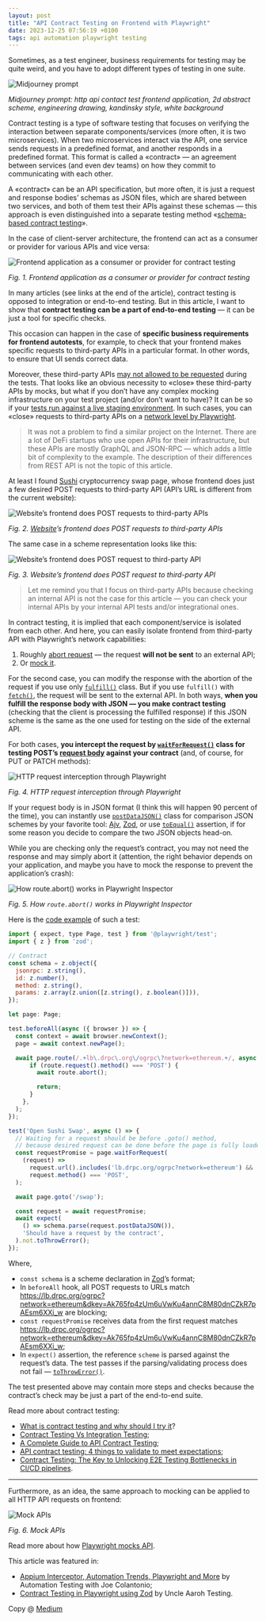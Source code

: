 ```yaml
---
layout: post
title: "API Contract Testing on Frontend with Playwright"
date: 2023-12-25 07:56:19 +0100
tags: api automation playwright testing
---
```


Sometimes, as a test engineer, business requirements for testing may be quite weird, and you have to adopt different types of testing in one suite.

![Midjourney prompt](/assets/2023-12-25/00-cover.jpg)

_Midjourney prompt: http api contact test frontend application, 2d abstract scheme, engineering drawing, kandinsky style, white background_

Contract testing is a type of software testing that focuses on verifying the interaction between separate components/services (more often, it is two microservices). When two microservices interact via the API, one service sends requests in a predefined format, and another responds in a predefined format. This format is called a «contract» — an agreement between services (and even dev teams) on how they commit to communicating with each other.

A «contract» can be an API specification, but more often, it is just a request and response bodies’ schemas as JSON files, which are shared between two services, and both of them test their APIs against these schemas — this approach is even distinguished into a separate testing method «[schema-based contract testing](https://pactflow.io/blog/contract-testing-using-json-schemas-and-open-api-part-1/)».

In the case of client-server architecture, the frontend can act as a consumer or provider for various APIs and vice versa:

![Frontend application as a consumer or provider for contract testing](/assets/2023-12-25/01-contract-provider-consumer.png)

_Fig. 1. Frontend application as a consumer or provider for contract testing_

In many articles (see links at the end of the article), contract testing is opposed to integration or end-to-end testing. But in this article, I want to show that **contract testing can be a part of end-to-end testing** — it can be just a tool for specific checks.

This occasion can happen in the case of **specific business requirements for frontend autotests**, for example, to check that your frontend makes specific requests to third-party APIs in a particular format. In other words, to ensure that UI sends correct data.

Moreover, these third-party APIs [may not allowed to be requested](https://medium.com/@adequatica/layers-of-defense-against-data-modification-d73e9e93bdf7) during the tests. That looks like an obvious necessity to «close» these third-party APIs by mocks, but what if you don’t have any complex mocking infrastructure on your test project (and/or don’t want to have)? It can be so if your [tests run against a live staging environment](https://adequatica.github.io/2023/12/04/pros-and-cons-of-the-ways-of-end-to-end-automated-testing-in-ci.html). In such cases, you can «close» requests to third-party APIs on a [network level by Playwright](https://playwright.dev/docs/network).

> It was not a problem to find a similar project on the Internet. There are a lot of DeFi startups who use open APIs for their infrastructure, but these APIs are mostly GraphQL and JSON-RPC — which adds a little bit of complexity to the example. The description of their differences from REST API is not the topic of this article.

At least I found [Sushi](https://www.sushi.com/swap) cryptocurrency swap page, whose frontend does just a few desired POST requests to third-party API (API’s URL is different from the current website):

![Website’s frontend does POST requests to third-party APIs](/assets/2023-12-25/02-sushi-swap.png)

_Fig. 2. [Website](https://www.sushi.com/swap)’s frontend does POST requests to third-party APIs_

The same case in a scheme representation looks like this:

![Website’s frontend does POST request to third-party API](/assets/2023-12-25/03-contract-third-party.png)

_Fig. 3. Website’s frontend does POST request to third-party API_

> Let me remind you that I focus on third-party APIs because checking an internal API is not the case for this article — you can check your internal APIs by your internal API tests and/or integrational ones.

In contract testing, it is implied that each component/service is isolated from each other. And here, you can easily isolate frontend from third-party API with Playwright’s network capabilities:

1. Roughly [abort request](https://playwright.dev/docs/network#abort-requests) — the request **will not be sent** to an external API;
2. Or [mock it](https://playwright.dev/docs/mock#mock-api-requests).

For the second case, you can modify the response with the abortion of the request if you use only [`fulfill()`](https://playwright.dev/docs/api/class-route#route-fulfill) class. But if you use `fulfill()` with [`fetch()`](https://playwright.dev/docs/api/class-route#route-fetch), the request will be sent to the external API. In both ways, **when you fulfill the response body with JSON — you make contract testing** (checking that the client is processing the fulfilled response) if this JSON scheme is the same as the one used for testing on the side of the external API.

For both cases, **you intercept the request by [`waitForRequest()`](https://playwright.dev/docs/api/class-page#page-wait-for-request) class for testing POST’s [request body](https://playwright.dev/docs/api/class-request#request-post-data) against your contract** (and, of course, for PUT or PATCH methods):

![HTTP request interception through Playwright](/assets/2023-12-25/04-http-request-interception-through-playwright.png)

_Fig. 4. HTTP request interception through Playwright_

If your request body is in JSON format (I think this will happen 90 percent of the time), you can instantly use [`postDataJSON()`](https://playwright.dev/docs/api/class-request#request-post-data-json) class for comparison JSON schemes by your favorite tool: [Ajv](https://ajv.js.org/json-schema.html), [Zod](https://zod.dev/), or use [`toEqual()`](https://playwright.dev/docs/api/class-genericassertions#generic-assertions-to-equal) assertion, if for some reason you decide to compare the two JSON objects head-on.

While you are checking only the request’s contract, you may not need the response and may simply abort it (attention, the right behavior depends on your application, and maybe you have to mock the response to prevent the application’s crash):

![How route.abort() works in Playwright Inspector](/assets/2023-12-25/05-sushi-swap-abort.png)

_Fig. 5. How `route.abort()` works in Playwright Inspector_

Here is the [code example](https://github.com/adequatica/ui-testing/blob/main/tests/sushi-swap-contract-testing.spec.ts) of such a test:

```javascript
import { expect, type Page, test } from '@playwright/test';
import { z } from 'zod';

// Contract
const schema = z.object({
  jsonrpc: z.string(),
  id: z.number(),
  method: z.string(),
  params: z.array(z.union([z.string(), z.boolean()])),
});

let page: Page;

test.beforeAll(async ({ browser }) => {
  const context = await browser.newContext();
  page = await context.newPage();

  await page.route(/.+lb\.drpc\.org\/ogrpc\?network=ethereum.+/, async (route) => {
      if (route.request().method() === 'POST') {
        await route.abort();

        return;
      }
    },
  );
});

test('Open Sushi Swap', async () => {
  // Waiting for a request should be before .goto() method,
  // because desired request can be done before the page is fully loaded.
  const requestPromise = page.waitForRequest(
    (request) =>
      request.url().includes('lb.drpc.org/ogrpc?network=ethereum') &&
      request.method() === 'POST',
  );

  await page.goto('/swap');

  const request = await requestPromise;
  await expect(
    () => schema.parse(request.postDataJSON()),
    'Should have a request by the contract',
  ).not.toThrowError();
});
```

Where,

- `const schema` is a scheme declaration in [Zod](https://zod.dev/)’s format;
- In `beforeAll` hook, all POST requests to URLs match https://lb.drpc.org/ogrpc?network=ethereum&dkey=Ak765fp4zUm6uVwKu4annC8M80dnCZkR7pAEsm6XXi_w are blocking;
- `const requestPromise` receives data from the first request matches https://lb.drpc.org/ogrpc?network=ethereum&dkey=Ak765fp4zUm6uVwKu4annC8M80dnCZkR7pAEsm6XXi_w;
- In `expect()` assertion, the reference `scheme` is parsed against the request’s data. The test passes if the parsing/validating process does not fail — [`toThrowError()`](https://jestjs.io/docs/expect#tothrowerror).

The test presented above may contain more steps and checks because the contract’s check may be just a part of the end-to-end suite.

Read more about contract testing:

- [What is contract testing and why should I try it](https://pactflow.io/blog/what-is-contract-testing/)?
- [Contract Testing Vs Integration Testing](https://pactflow.io/blog/contract-testing-vs-integration-testing/);
- [A Complete Guide to API Contract Testing](https://testsigma.com/blog/api-contract-testing/);
- [API contract testing: 4 things to validate to meet expectations](https://blog.postman.com/api-contract-testing-4-things-to-validate/);
- [Contract Testing: The Key to Unlocking E2E Testing Bottlenecks in CI/CD pipelines](https://www.youtube.com/watch?v=RSl_JcWKE3M).

---

Furthermore, as an idea, the same approach to mocking can be applied to all HTTP API requests on frontend:

![Mock APIs](/assets/2023-12-25/06-contract-mock-apis.png)

_Fig. 6. Mock APIs_

Read more about how [Playwright mocks API](https://playwright.dev/docs/mock).

This article was featured in:

- [Appium Interceptor, Automation Trends, Playwright and More](https://www.youtube.com/watch?v=GNxuqakgkgs) by Automation Testing with Joe Colantonio;
- [Contract Testing in Playwright using Zod](https://www.youtube.com/watch?v=jtg4By7I8XI) by Uncle Aaroh Testing.

Copy @ [Medium](https://adequatica.medium.com/api-contract-testing-on-frontend-with-playwright-4509b74b3008)
